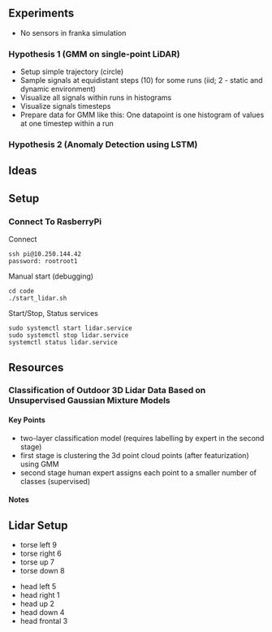 ## Experiments

- No sensors in franka simulation

### Hypothesis 1 (GMM on single-point LiDAR)

- Setup simple trajectory (circle)
- Sample signals at equidistant steps (10) for some runs (iid; 2 - static and dynamic environment)
- Visualize all signals within runs in histograms
- Visualize signals timesteps
- Prepare data for GMM like this: One datapoint is one histogram of values at one timestep within a run

### Hypothesis 2 (Anomaly Detection using LSTM)


## Ideas


## Setup

### Connect To RasberryPi

Connect
```
ssh pi@10.250.144.42
password: rootroot1
```

Manual start (debugging)

```
cd code
./start_lidar.sh
```

Start/Stop, Status services
```
sudo systemctl start lidar.service
sudo systemctl stop lidar.service
systemctl status lidar.service
```

## Resources

### Classification of Outdoor 3D Lidar Data Based on Unsupervised Gaussian Mixture Models

#### Key Points
- two-layer classification model (requires labelling by expert in the second stage)
- first stage is clustering the 3d point cloud points (after featurization) using GMM
- second stage human expert assigns each point to a smaller number of classes (supervised)

#### Notes


## Lidar Setup

* torse left 9
* torse right 6
* torse up 7
* torse down 8

- head left 5 
- head right 1
- head up 2
- head down 4
- head frontal 3
